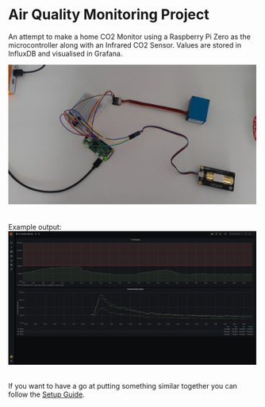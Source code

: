 # Air Quality Monitoring Project
An attempt to make a home CO2 Monitor using a Raspberry Pi Zero as the microcontroller along with an Infrared CO2 Sensor. Values are stored in InfluxDB and visualised in Grafana.

<img src="images/setup/setup.jpg" alt="Cabled up prototype" width="500"/>

<br />
<br />
<br />
Example output:
<img src="images/grafana/Screenshot_2021-03-08 Air Quality Monitor - Grafana(1).png" alt="Grafana Output" width="500"/>

<br />
<br />

If you want to have a go at putting something similar together you can follow the [Setup Guide](setup_guide.md).

